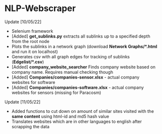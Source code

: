 # NLP-Webscraper

Update [10/05/22]
- Selenium framework
- [Added] **get_sublinks.py** extracts all sublinks up to a specified depth from the root node
- Plots the sublinks in a network graph (download **Network Graphs/\*.html** and run it on localhost)
- Generates csv with all graph edges for tracking of sublinks (**Edgelist/\*.csv**)
- [Added] **company_website_searcher** Finds company website based on company name. Requires manual checking though
- [Added] **Companies/companies-sensor.xlsx** - actual company websites for software
- [Added] **Companies/companies-software.xlsx** - actual company websites for sensors (missing for Paracosm)

Update [11/05/22]
- Added functions to cut down on amount of similar sites visited with the **same content** using html-id and md5 hash value
- Translates websites which are in other languages to english after scrapping the data
